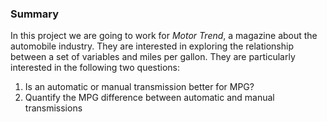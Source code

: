 ### Summary
In this project we are going to work for *Motor Trend*, a magazine about the automobile industry. 
They are interested in exploring the relationship between a set of variables and miles per gallon. 
They are particularly interested in the following two questions:

1. Is an automatic or manual transmission better for MPG?
2. Quantify the MPG difference between automatic and manual transmissions
